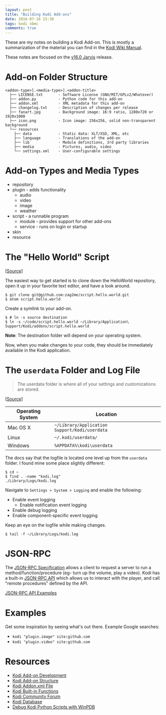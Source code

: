 ```yaml
---
layout: post
title: "Building Kodi Add-ons"
date: 2016-07-16 15:30
tags: kodi xbmc
comments: true
---
```


These are my notes on building a Kodi Add-on. This is mostly a summarization of
the material you can find in the
[Kodi Wiki Manual](http://kodi.wiki/view/Main_Page).

These notes are focused on the [v16.0 Jarvis](http://kodi.wiki/view/releases)
release.


# Add-on Folder Structure

```no-highlight
<addon-type>[.<media-type>].<addon-title>
  ├── LICENSE.txt       - Software License (GNU/MIT/GPLv2/Whatever)
  ├── addon.py          - Python code for this add-on
  ├── addon.xml         - XML metadata for this add-on
  ├── changelog.txt     - Description of changes per release
  ├── fanart.jpg        - Background image: 16:9 ratio, 1280x720 or 1920x1080
  ├── icon.png          - Icon image: 256x256, solid non-transparent background
  └── resources
    ├── data            - Static data: XLT/XSD, XML, etc
    ├── language        - Translations of the add-on
    ├── lib             - Module definitions, 3rd party libraries
    ├── media           - Pictures, audio, video
    └── settings.xml    - User-configurable settings
```


# Add-on Types and Media Types

  * repository
  * plugin - adds functionality
    - audio
    - video
    - image
    - weather
  * script - a runnable program
    - module - provides support for other add-ons
    - service - runs on login or startup
  * skin
  * resource


# The "Hello World" Script

[[Source](http://kodi.wiki/view/HOW-TO:HelloWorld_addon)]

The easiest way to get started is to clone down the HelloWorld repository, open
it up in your favorite text editor, and have a look around.

```no-highlight
$ git clone git@github.com:zag2me/script.hello.world.git
$ atom script.hello.world
```

Create a symlink to your add-on.

```no-highlight
$ # ln -s source destination
$ ln -s ~/code/script.hello.world ~/Library/Application\ Support/Kodi/addons/script.hello.world
```

**Note**: The destination folder will depend on your operating system.

Now, when you make changes to your code, they should be immediately available in
the Kodi application.


# The `userdata` Folder and Log File

> The userdata folder is where all of your settings and customizations are
> stored.

[[Source](http://kodi.wiki/view/userdata)]

| Operating System | Location                                      |
| ---------------- | --------------------------------------------- |
| Mac OS X         | `~/Library/Application Support/Kodi/userdata` |
| Linux            | `~/.kodi/userdata/`                           |
| Windows          | `%APPDATA%\kodi\userdata`                     |

The docs say that the logfile is located one level up from the `userdata`
folder. I found mine some place slightly different:

```no-highlight
$ cd ~
$ find . -name "kodi.log"
./Library/Logs/kodi.log
```

Navigate to `Settings > System > Logging` and enable the following:

  * Enable event logging
    - Enable notification event logging
  * Enable debug logging
  * Enable component-specific event logging

Keep an eye on the logfile while making changes.

```no-highlight
$ tail -f ~/Library/Logs/kodi.log
```


# JSON-RPC

The [JSON-RPC Specification](http://www.jsonrpc.org/specification) allows a
client to request a server to run a method/function/procedure (eg- turn up the
volume, play a video). Kodi has a built-in
[JSON-RPC API](http://kodi.wiki/view/JSON-RPC_API/v6)
which allows us to interact with the player, and call "remote procedures"
defined by the API.

[JSON-RPC API Examples](http://kodi.wiki/view/JSON-RPC_API/Examples)


# Examples

Get some inspiration by seeing what's out there. Example Google searches:

  * `kodi "plugin.image" site:github.com`
  * `kodi "plugin.video" site:github.com`


# Resources

  * [Kodi Add-on Development](http://kodi.wiki/view/Add-on_development)
  * [Kodi Add-on Structure](http://kodi.wiki/view/Add-on_structure)
  * [Kodi Addon.xml File](http://kodi.wiki/view/Addon.xml)
  * [Kodi Built-in Functions](http://kodi.wiki/view/List_of_Built_In_Functions)
  * [Kodi Community Forum](http://forum.kodi.tv/index.php)
  * [Kodi Database](http://kodi.wiki/view/The_Kodi_Database)
  * [Debug Kodi Python Scripts with WinPDB](http://kodi.wiki/view/HOW-TO:Debug_python_scripts_with_WinPDB)
